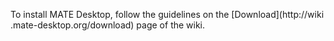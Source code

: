 To install MATE Desktop, follow the guidelines on the [Download](http://wiki
.mate-desktop.org/download) page of the wiki.  
  
  
  

